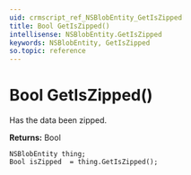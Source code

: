 ```yaml
---
uid: crmscript_ref_NSBlobEntity_GetIsZipped
title: Bool GetIsZipped()
intellisense: NSBlobEntity.GetIsZipped
keywords: NSBlobEntity, GetIsZipped
so.topic: reference
---
```


# Bool GetIsZipped()

Has the data been zipped.

**Returns:** Bool

```crmscript
NSBlobEntity thing;
Bool isZipped  = thing.GetIsZipped();
```

